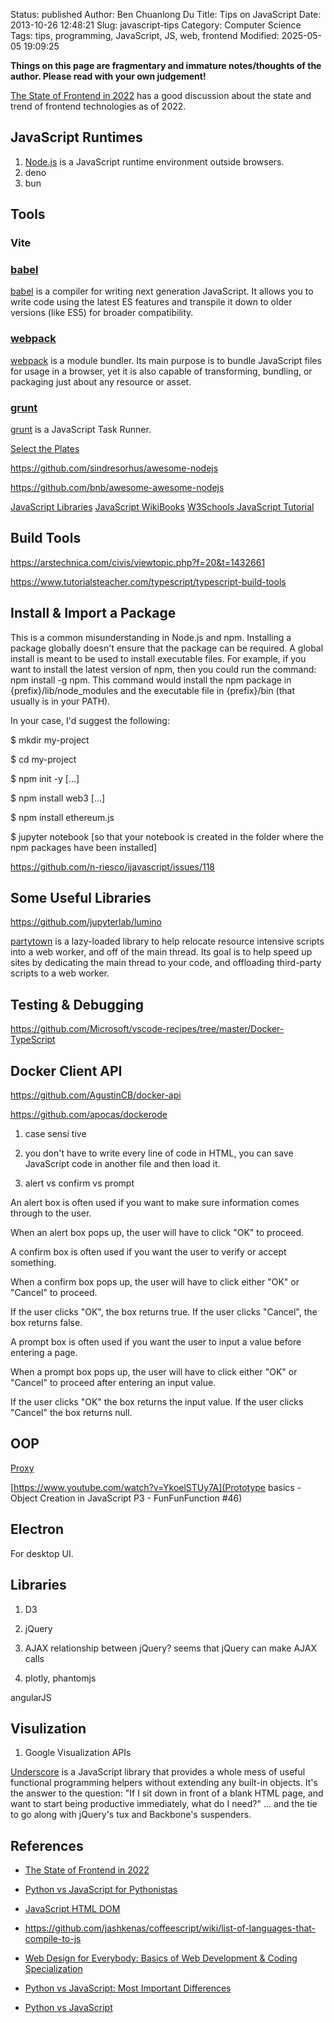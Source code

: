 Status: published
Author: Ben Chuanlong Du
Title: Tips on JavaScript
Date: 2013-10-26 12:48:21
Slug: javascript-tips
Category: Computer Science
Tags: tips, programming, JavaScript, JS, web, frontend
Modified: 2025-05-05 19:09:25

**Things on this page are fragmentary and immature notes/thoughts of the author. Please read with your own judgement!**

[The State of Frontend in 2022](https://newsletter.pragmaticengineer.com/p/state-of-frontend-2022)
has a good discussion about the state and trend of frontend technologies as of 2022.

## JavaScript Runtimes

1. [Node.js](https:/nodejs.org/en/) is a JavaScript runtime environment outside browsers.
2. deno
3. bun


## Tools

### Vite

### [babel](https://github.com/babel/babel)
[babel](https://github.com/babel/babel)
is a compiler for writing next generation JavaScript.
It allows you to write code using the latest ES features 
and transpile it down to older versions (like ES5) for broader compatibility. 

### [webpack](https://webpack.js.org/)
[webpack](https://github.com/webpack/webpack)
is a module bundler. 
Its main purpose is to bundle JavaScript files for usage in a browser, 
yet it is also capable of transforming, bundling, or packaging just about any resource or asset.

### [grunt](https://github.com/gruntjs/grunt)
[grunt](https://github.com/gruntjs/grunt)
is a JavaScript Task Runner.

[Select the Plates](https://flukeout.github.io/)


https://github.com/sindresorhus/awesome-nodejs

https://github.com/bnb/awesome-awesome-nodejs
 
[JavaScript Libraries](http://javascriptlibraries.com/)
[JavaScript WikiBooks](http://en.wikibooks.org/wiki/JavaScript)
[W3Schools JavaScript Tutorial](http://www.w3schools.com/js/default.asp)

## Build Tools

https://arstechnica.com/civis/viewtopic.php?f=20&t=1432661

https://www.tutorialsteacher.com/typescript/typescript-build-tools

## Install & Import a Package

This is a common misunderstanding in Node.js and npm. Installing a package globally doesn't ensure that the package can be required. A global install is meant to be used to install executable files. For example, if you want to install the latest version of npm, then you could run the command: npm install -g npm. This command would install the npm package in {prefix}/lib/node_modules and the executable file in {prefix}/bin (that usually is in your PATH).

In your case, I'd suggest the following:

$ mkdir my-project

$ cd my-project

$ npm init -y
[...]

$ npm install web3
[...]

$ npm install ethereum.js

$ jupyter notebook
[so that your notebook is created in the folder where the npm packages have been installed]

https://github.com/n-riesco/ijavascript/issues/118

## Some Useful Libraries

https://github.com/jupyterlab/lumino

[partytown](https://github.com/BuilderIO/partytown)
is a lazy-loaded library to help relocate resource intensive scripts into a web worker, 
and off of the main thread. 
Its goal is to help speed up sites by dedicating the main thread to your code, 
and offloading third-party scripts to a web worker.

## Testing & Debugging

https://github.com/Microsoft/vscode-recipes/tree/master/Docker-TypeScript

## Docker Client API

https://github.com/AgustinCB/docker-api

https://github.com/apocas/dockerode


1. case sensi tive

2. you don't have to write every line of code in HTML,
    you can save JavaScript code in another file and then load it.


3. alert vs confirm vs prompt

An alert box is often used if you want to make sure information comes through to the user.

When an alert box pops up, the user will have to click "OK" to proceed.

A confirm box is often used if you want the user to verify or accept something.

When a confirm box pops up, the user will have to click either "OK" or "Cancel" to proceed.

If the user clicks "OK", the box returns true. If the user clicks "Cancel", the box returns false.

A prompt box is often used if you want the user to input a value before entering a page.

When a prompt box pops up, the user will have to click either "OK" or "Cancel" to proceed after entering an input value.

If the user clicks "OK" the box returns the input value. If the user clicks "Cancel" the box returns null.

## OOP 

[Proxy](https://developer.mozilla.org/en-US/docs/Web/JavaScript/Reference/Global_Objects/Proxy)

[https://www.youtube.com/watch?v=YkoelSTUy7A](Prototype basics - Object Creation in JavaScript P3 - FunFunFunction #46)


## Electron
For desktop UI.

## Libraries

1. D3

2. jQuery

3. AJAX relationship between jQuery? seems that jQuery can make AJAX calls

4. plotly, phantomjs

angularJS

## Visulization
1. Google Visualization APIs


[Underscore](http://underscorejs.org/)
is a JavaScript library that provides a whole mess of useful functional programming helpers without extending any built-in objects. 
It's the answer to the question: 
"If I sit down in front of a blank HTML page, 
and want to start being productive immediately, 
what do I need?" ... and the tie to go along with jQuery's tux and Backbone's suspenders. 

## References

- [The State of Frontend in 2022](https://newsletter.pragmaticengineer.com/p/state-of-frontend-2022)

- [Python vs JavaScript for Pythonistas](https://realpython.com/python-vs-javascript/)

- [JavaScript HTML DOM](https://www.w3schools.com/js/js_htmldom.asp)

- https://github.com/jashkenas/coffeescript/wiki/list-of-languages-that-compile-to-js

- [Web Design for Everybody: Basics of Web Development & Coding Specialization](https://www.coursera.org/specializations/web-design)

- [Python vs JavaScript: Most Important Differences](https://hackr.io/blog/python-vs-javascript)

- [Python vs JavaScript](https://www.educba.com/python-vs-javascript/)

